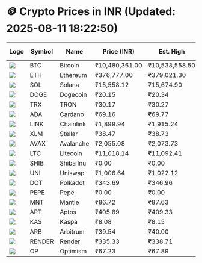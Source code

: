 # 🪙 Crypto Prices in INR (Updated: 2025-08-11 18:22:50)

| Logo | Symbol | Name       | Price (INR) | Est. High | Est. Low | Gross Profit | Fees | Net Profit | ROI % |
|------|--------|------------|-------------|-----------|----------|---------------|------|-------------|--------|
| ![](https://coin-images.coingecko.com/coins/images/1/large/bitcoin.png?1696501400) | BTC    | Bitcoin    | ₹10,480,361.00 | ₹10,533,558.50 | ₹10,427,163.50 | ₹1,020.36 | ₹200.00 | ₹820.36 | 0.82% |
| ![](https://coin-images.coingecko.com/coins/images/279/large/ethereum.png?1696501628) | ETH    | Ethereum   | ₹376,777.00 | ₹379,021.30 | ₹374,532.70 | ₹1,198.45 | ₹200.00 | ₹998.45 | 1.00% |
| ![](https://coin-images.coingecko.com/coins/images/4128/large/solana.png?1718769756) | SOL    | Solana     | ₹15,558.12 | ₹15,674.90 | ₹15,441.35 | ₹1,512.50 | ₹200.00 | ₹1,312.50 | 1.31% |
| ![](https://coin-images.coingecko.com/coins/images/5/large/dogecoin.png?1696501409) | DOGE   | Dogecoin   | ₹20.15 | ₹20.34 | ₹19.96 | ₹1,893.69 | ₹200.00 | ₹1,693.69 | 1.69% |
| ![](https://coin-images.coingecko.com/coins/images/1094/large/tron-logo.png?1696502193) | TRX    | TRON       | ₹30.17 | ₹30.27 | ₹30.07 | ₹648.43 | ₹200.00 | ₹448.43 | 0.45% |
| ![](https://coin-images.coingecko.com/coins/images/975/large/cardano.png?1696502090) | ADA    | Cardano    | ₹69.16 | ₹69.77 | ₹68.55 | ₹1,794.44 | ₹200.00 | ₹1,594.44 | 1.59% |
| ![](https://coin-images.coingecko.com/coins/images/877/large/chainlink-new-logo.png?1696502009) | LINK   | Chainlink  | ₹1,899.94 | ₹1,915.24 | ₹1,884.64 | ₹1,623.65 | ₹200.00 | ₹1,423.65 | 1.42% |
| ![](https://coin-images.coingecko.com/coins/images/100/large/fmpFRHHQ_400x400.jpg?1735231350) | XLM    | Stellar    | ₹38.47 | ₹38.73 | ₹38.21 | ₹1,334.55 | ₹200.00 | ₹1,134.55 | 1.13% |
| ![](https://coin-images.coingecko.com/coins/images/12559/large/Avalanche_Circle_RedWhite_Trans.png?1696512369) | AVAX   | Avalanche  | ₹2,055.08 | ₹2,073.73 | ₹2,036.43 | ₹1,831.29 | ₹200.00 | ₹1,631.29 | 1.63% |
| ![](https://coin-images.coingecko.com/coins/images/2/large/litecoin.png?1696501400) | LTC    | Litecoin   | ₹11,018.14 | ₹11,092.41 | ₹10,943.87 | ₹1,357.31 | ₹200.00 | ₹1,157.31 | 1.16% |
| ![](https://coin-images.coingecko.com/coins/images/11939/large/shiba.png?1696511800) | SHIB   | Shiba Inu  | ₹0.00 | ₹0.00 | ₹0.00 | ₹1,965.17 | ₹200.00 | ₹1,765.17 | 1.77% |
| ![](https://coin-images.coingecko.com/coins/images/12504/large/uniswap-logo.png?1720676669) | UNI    | Uniswap    | ₹1,006.64 | ₹1,022.12 | ₹991.16 | ₹3,123.92 | ₹200.00 | ₹2,923.92 | 2.92% |
| ![](https://coin-images.coingecko.com/coins/images/12171/large/polkadot.png?1696512008) | DOT    | Polkadot   | ₹343.69 | ₹346.96 | ₹340.42 | ₹1,922.05 | ₹200.00 | ₹1,722.05 | 1.72% |
| ![](https://coin-images.coingecko.com/coins/images/29850/large/pepe-token.jpeg?1696528776) | PEPE   | Pepe       | ₹0.00 | ₹0.00 | ₹0.00 | ₹2,326.03 | ₹200.00 | ₹2,126.03 | 2.13% |
| ![](https://coin-images.coingecko.com/coins/images/30980/large/Mantle-Logo-mark.png?1739213200) | MNT    | Mantle     | ₹86.72 | ₹87.63 | ₹85.81 | ₹2,129.21 | ₹200.00 | ₹1,929.21 | 1.93% |
| ![](https://coin-images.coingecko.com/coins/images/26455/large/aptos_round.png?1696525528) | APT    | Aptos      | ₹405.89 | ₹409.33 | ₹402.45 | ₹1,709.28 | ₹200.00 | ₹1,509.28 | 1.51% |
| ![](https://coin-images.coingecko.com/coins/images/25751/large/kaspa-icon-exchanges.png?1696524837) | KAS    | Kaspa      | ₹8.08 | ₹8.15 | ₹8.01 | ₹1,684.87 | ₹200.00 | ₹1,484.87 | 1.48% |
| ![](https://coin-images.coingecko.com/coins/images/16547/large/arb.jpg?1721358242) | ARB    | Arbitrum   | ₹39.54 | ₹40.00 | ₹39.08 | ₹2,364.50 | ₹200.00 | ₹2,164.50 | 2.16% |
| ![](https://coin-images.coingecko.com/coins/images/11636/large/rndr.png?1696511529) | RENDER | Render     | ₹335.33 | ₹338.71 | ₹331.95 | ₹2,038.89 | ₹200.00 | ₹1,838.89 | 1.84% |
| ![](https://coin-images.coingecko.com/coins/images/25244/large/Optimism.png?1696524385) | OP     | Optimism   | ₹67.23 | ₹67.89 | ₹66.57 | ₹1,982.88 | ₹200.00 | ₹1,782.88 | 1.78% |
